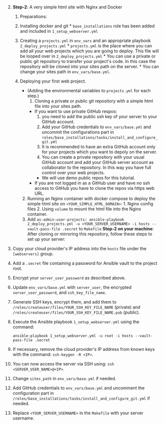2. **Step-2**: A very simple html site with Nginx and Docker
   1. Preparations:
     1. Installing docker and git
       * `base_installations` role has been added and included in `1_setup_webserver.yml`
     2. Creating a `projects.yml` in `env_vars` and an appropriate playbook `2_deploy_projects.yml`
       * `projects.yml` is the place where you can add all your web projects which you are going to deploy. This file will be looped over in `2_deploy_projects.yml`
       * You can use a private or public git repository to transfer your project's code. In this case the repository will be cloned into your sites path on the server.
       * You can change your sites path in `env_vars/base.yml`. 
       
   2. Deploying your first web project.
   		* (Adding the environmental variables to `projects.yml` for each step.)
   			1. Cloning a private or public git repository with a simple html file into your sites path.
          * If you want to use private GitHub respos:
             1. you need to add the public ssh key of your server to your GitHub account. 
             2. Add your GitHub credentials to `env_vars/base.yml` and uncommit the configurations part in `roles/base_installations/tasks/install_and_configure_git.yml`
             3. It is recommended to have an extra GitHub account only for your projects which you want to depoly on the server. 
             4. You can create a private repository with your usual GitHub account and add your GitHub server account as collaborator to the repository. In this way you have full control over your web projects.
     		  * We will use demo public repos for this tutorial.
          * If you are not logged in as a GitHub user and have no ssh access to GitHub you have to clone the repos via https web URL.
        2. Running an Nginx container with docker compose to deploy the simple html site on `<YOUR_SIMPLE_HTML_DOMAIN>`:
     			1. Nginx config files
     			2. Using `volume` to mount the html file into the Nginx container.
        3. Add `as-admin-user-projects:
        	  ansible-playbook 2_deploy_projects.yml -u <YOUR_SERVER_USERNAME> -i hosts --vault-pass-file .secret` to `Makefile`
**Step-2 on your machine**:
After cloning or mirroring this repository, follow these steps to set up your server:

1. Copy your cloud provider's IP address into the `hosts` file under the `[webservers]` group.
2. Add a `.secret` file containing a password for Ansible vault to the project root.
3. Encrypt your `server_user_password` as described above.
4. Update `env_vars/base.yml` with `server_user`, the encrypted `server_user_password`, and `ssh_key_file_name`.
5. Generate SSH keys, encrypt them, and add them to `/roles/createuser/files/YOUR_SSH_KEY_FILE_NAME` (private) and `/roles/createuser/files/YOUR_SSH_KEY_FILE_NAME.pub` (public).
6. Execute the Ansible playbook `1_setup_webserver.yml` using the command:
    ```
    ansible-playbook 1_setup_webserver.yml -u root -i hosts --vault-pass-file .secret
    ```
7. If necessary, remove the cloud provider's IP address from known keys with the command: `ssh-keygen -R <IP>`.
8. You can now access the server via SSH using: `ssh <SERVER_USER_NAME>@<IP>`.
9. Change `sites_path` in `env_vars/base.yml` if needed.
10. Add GitHub credentials to `env_vars/base.yml` and uncomment the configuration part in `/roles/base_installations/tasks/install_and_configure_git.yml` if needed.
11. Replace `<YOUR_SERVER_USERNAME>` in the `Makefile` with your server username.